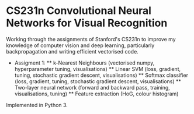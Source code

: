 # CS231n Convolutional Neural Networks for Visual Recognition 
Working through the assignments of Stanford's CS231n to improve my knowledge of computer vision
and deep learning, particularly backpropagation and writing efficient vectorised code.
* Assigment 1: 
** k-Nearest Neighbours (vectorised numpy, hyperparameter tuning, visualisations)
** Linear SVM (loss, gradient, tuning, stochastic gradient descent, visualisations)
** Softmax classifier (loss, gradient, tuning, stochastic gradient descent, visualisations)
** Two-layer neural network (forward and backward pass, training, visualisations, tuning)
** Feature extraction (HoG, colour histogram)

Implemented in Python 3. 
